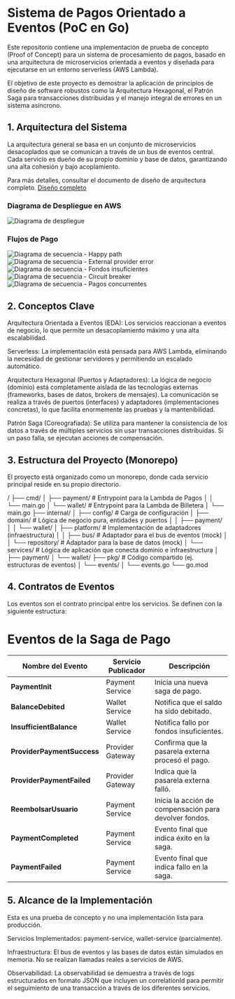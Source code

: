 # Sistema de Pagos Orientado a Eventos (PoC en Go)
Este repositorio contiene una implementación de prueba de concepto (Proof of Concept) para un sistema de procesamiento de pagos, basado en una arquitectura de microservicios orientada a eventos y diseñada para ejecutarse en un entorno serverless (AWS Lambda).

El objetivo de este proyecto es demostrar la aplicación de principios de diseño de software robustos como la Arquitectura Hexagonal, el Patrón Saga para transacciones distribuidas y el manejo integral de errores en un sistema asíncrono.

## 1. Arquitectura del Sistema
La arquitectura general se basa en un conjunto de microservicios desacoplados que se comunican a través de un bus de eventos central. Cada servicio es dueño de su propio dominio y base de datos, garantizando una alta cohesión y bajo acoplamiento.

Para más detalles, consultar el documento de diseño de arquitectura completo. [Diseño completo](https://docs.google.com/document/d/1Q58RjFbj48WOTY-b6ZPQ5h_nuTJ1xJpIvmEAFc2aY98/edit?usp=sharing)

### Diagrama de Despliegue en AWS
![Diagrama de despliegue](image-1.png)

### Flujos de Pago
![Diagrama de secuencia - Happy path](img/image-2.png)
![Diagrama de secuencia - External provider error](img/image-3.png)
![Diagrama de secuencia - Fondos insuficientes](img/image-4.png)
![Diagrama de secuencia - Circuit breaker](img/image-5.png)
![Diagrama de secuencia - Pagos concurrentes](img/image-6.png)

## 2. Conceptos Clave
Arquitectura Orientada a Eventos (EDA): Los servicios reaccionan a eventos de negocio, lo que permite un desacoplamiento máximo y una alta escalabilidad.

Serverless: La implementación está pensada para AWS Lambda, eliminando la necesidad de gestionar servidores y permitiendo un escalado automático.

Arquitectura Hexagonal (Puertos y Adaptadores): La lógica de negocio (dominio) está completamente aislada de las tecnologías externas (frameworks, bases de datos, brokers de mensajes). La comunicación se realiza a través de puertos (interfaces) y adaptadores (implementaciones concretas), lo que facilita enormemente las pruebas y la mantenibilidad.

Patrón Saga (Coreografiada): Se utiliza para mantener la consistencia de los datos a través de múltiples servicios sin usar transacciones distribuidas. Si un paso falla, se ejecutan acciones de compensación.

## 3. Estructura del Proyecto (Monorepo)
El proyecto está organizado como un monorepo, donde cada servicio principal reside en su propio directorio.

/
├── cmd/
│   ├── payment/            # Entrypoint para la Lambda de Pagos
│   │   └── main.go
│   └── wallet/             # Entrypoint para la Lambda de Billetera
│       └── main.go
├── internal/
│   ├── config/             # Carga de configuración
│   ├── domain/             # Lógica de negocio pura, entidades y puertos
│   │   ├── payment/
│   │   └── wallet/
│   ├── platform/           # Implementación de adaptadores (infraestructura)
│   │   ├── bus/            # Adaptador para el bus de eventos (mock)
│   │   └── repository/     # Adaptador para la base de datos (mock)
│   └── services/           # Lógica de aplicación que conecta dominio e infraestructura
│       ├── payment/
│       └── wallet/
├── pkg/                    # Código compartido (ej. estructuras de eventos)
│   └── events/
│       └── events.go
└── go.mod

## 4. Contratos de Eventos
Los eventos son el contrato principal entre los servicios. Se definen con la siguiente estructura:

# Eventos de la Saga de Pago

| Nombre del Evento       | Servicio Publicador | Descripción                                                   |
|--------------------------|---------------------|---------------------------------------------------------------|
| **PaymentInit**          | Payment Service     | Inicia una nueva saga de pago.                               |
| **BalanceDebited**       | Wallet Service      | Notifica que el saldo ha sido debitado.                      |
| **InsufficientBalance**  | Wallet Service      | Notifica fallo por fondos insuficientes.                     |
| **ProviderPaymentSuccess** | Provider Gateway  | Confirma que la pasarela externa procesó el pago.            |
| **ProviderPaymentFailed**  | Provider Gateway  | Indica que la pasarela externa falló.                        |
| **ReembolsarUsuario**    | Payment Service     | Inicia la acción de compensación para devolver fondos.       |
| **PaymentCompleted**     | Payment Service     | Evento final que indica éxito en la saga.                    |
| **PaymentFailed**        | Payment Service     | Evento final que indica fallo en la saga.                    |



## 5. Alcance de la Implementación
Esta es una prueba de concepto y no una implementación lista para producción.

Servicios Implementados: payment-service, wallet-service (parcialmente).

Infraestructura: El bus de eventos y las bases de datos están simulados en memoria. No se realizan llamadas reales a servicios de AWS.

Observabilidad: La observabilidad se demuestra a través de logs estructurados en formato JSON que incluyen un correlationId para permitir el seguimiento de una transacción a través de los diferentes servicios.